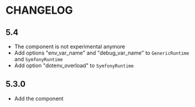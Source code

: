 CHANGELOG
=========

5.4
---

* The component is not experimental anymore
* Add options "env_var_name" and "debug_var_name" to `GenericRuntime` and `SymfonyRuntime`
* Add option "dotenv_overload" to `SymfonyRuntime`

5.3.0
-----

* Add the component
